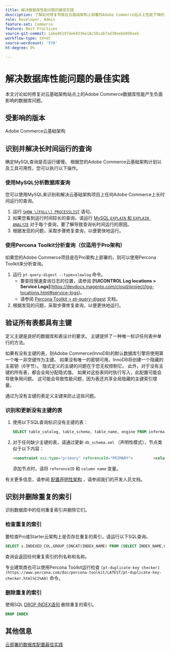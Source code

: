 ```yaml
---
title: 解决数据库性能问题的最佳实践
description: 了解如何修复导致在云基础架构上部署的Adobe Commerce站点上性能下降的数据库问题。
role: Developer, Admin
feature-set: Commerce
feature: Best Practices
source-git-commit: 1abe86197de68336e10c50cab7ad38eebb098aeb
workflow-type: tm+mt
source-wordcount: '570'
ht-degree: 0%

---
```



<!--Consider moving this topic to the Maintenance section-->

# 解决数据库性能问题的最佳实践

本文讨论如何修复对云基础架构站点上的Adobe Commerce数据库性能产生负面影响的数据库问题。

## 受影响的版本

Adobe Commerce云基础架构

## 识别并解决长时间运行的查询

确定MySQL查询是否运行缓慢。 根据您的Adobe Commerce云基础架构计划以及工具可用性，您可以执行以下操作。

### 使用MySQL分析数据库查询

您可以使用MySQL来识别和解决云基础架构项目上任何Adobe Commerce上长时间运行的查询。

1. 运行 [`SHOW \[FULL\] PROCESSLIST`](https://dev.mysql.com/doc/refman/8.0/en/show-processlist.html) 语句。
1. 如果您看到运行时间较长的查询，请运行 [MySQL `EXPLAIN` 和 `EXPLAIN ANALYZE`](https://mysqlserverteam.com/mysql-explain-analyze/) 对于每个查询，要了解导致查询长时间运行的原因。
1. 根据发现的问题，采取步骤修复查询，以便更快地运行。

### 使用Percona Toolkit分析查询（仅适用于Pro架构）

如果您的Adobe Commerce项目是在Pro架构上部署的，则可以使用Percona Toolkit来分析查询。

1. 运行 `pt-query-digest --type=slowlog` 命令。
   * 要查找慢速查询日志的位置，请参阅 **[!UICONTROL Log locations > Service Logs]**(https://devdocs.magento.com/cloud/project/log-locations.html#service-logs)。
   * 请参阅 [Percona Toolkit > pt-query-digest](https://www.percona.com/doc/percona-toolkit/LATEST/pt-query-digest.html#pt-query-digest) 文档。
1. 根据发现的问题，采取步骤修复查询，以便更快地运行。

## 验证所有表都具有主键

定义主键是良好的数据库和表设计的要求。 主键提供了一种唯一标识任何表中单行的方法。

如果有没有主键的表，则Adobe Commerce(InnoDB)的默认数据库引擎将使用第一个唯一非空键作为主键。 如果没有唯一的密钥可用，InnoDB将创建一个隐藏的主密钥（6字节）。 隐式定义的主键的问题在于您无权控制它。 此外，对于没有主键的所有表，都会全局分配隐式值。 如果对这些表同时执行写入，此配置可能会导致争用问题。 这可能会导致性能问题，因为表还共享全局隐藏的主键索引增量。

通过为没有主键的表定义主键来防止这些问题。

### 识别和更新没有主键的表

1. 使用以下SQL查询标识没有主键的表：

   ```sql
   SELECT table_catalog, table_schema, table_name, engine FROM information_schema.tables        WHERE (table_catalog, table_schema, table_name) NOT IN (SELECT table_catalog, table_schema, table_name FROM information_schema.table_constraints  WHERE constraint_type = 'PRIMARY KEY') AND table_schema NOT IN ('information_schema', 'pg_catalog');    
   ```

1. 对于任何缺少主键的表，请通过更新 `db_schema.xml` （声明性模式），节点类似于以下内容：

   ```html
   <constraint xsi:type="primary" referenceId="PRIMARY">         <column name="id_column"/>     </constraint>    
   ```

   添加节点时，请将 `referenceID` 和 `column name` 变量。

有关更多信息，请参阅 [配置声明性架构](https://developer.adobe.com/commerce/php/development/components/declarative-schema/configuration/) ，请参阅我们的开发人员文档。

## 识别并删除重复的索引

识别数据库中的任何重复索引并删除它们。

### 检查重复的索引

要检查Pro或Starter云架构上是否存在重复的索引，请运行以下SQL查询。

```sql
SELECT s.INDEXED_COL,GROUP_CONCAT(INDEX_NAME) FROM (SELECT INDEX_NAME,GROUP_CONCAT(CONCAT(TABLE_NAME,'.',COLUMN_NAME) ORDER BY CONCAT(SEQ_IN_INDEX,COLUMN_NAME)) 'INDEXED_COL' FROM INFORMATION_SCHEMA.STATISTICS WHERE TABLE_SCHEMA = 'db?' GROUP BY INDEX_NAME)as s GROUP BY INDEXED_COL HAVING COUNT(1)>1
```

查询会返回任何重复索引的列名称和名称。

专业建筑商也可以使用Percona Toolkit运行检查  `[pt-duplicate-key checker](https://www.percona.com/doc/percona-toolkit/LATEST/pt-duplicate-key-checker.html%C2%A0)` 命令。

### 删除重复的索引

使用SQL [DROP INDEX语句](https://dev.mysql.com/doc/refman/8.0/en/drop-index.html) 删除重复的索引。

```SQL
DROP INDEX
```

## 其他信息

[云部署的数据库配置最佳实践](../planning/database-on-cloud.md)

